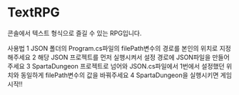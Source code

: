 # TextRPG
콘솔에서 텍스트 형식으로 즐길 수 있는 RPG입니다.

사용법
1 JSON 폴더의 Program.cs파일의 filePath변수의 경로를 본인의 위치로 지정해주세요
2 해당 JSON 프로젝트를 먼저 실행시켜서 설정 경로에 JSON파일을 만들어주세요
3 SpartaDungeon 프로젝트로 넘어와 JSON.cs파일에서 1번에서 설정했던 위치와 동일하게 filePath변수의 값을 바꿔주세요
4 SpartaDungeon을 실행시키면 게임 시작!!
